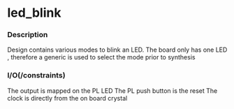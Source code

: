 # led_blink

### Description
Design contains various modes to blink an LED.
The board only has one LED , therefore a generic is used to select the mode prior to synthesis


### I/O(/constraints)
The output is mapped on the PL LED
The PL push button is the reset
The clock is directly from the on board crystal

